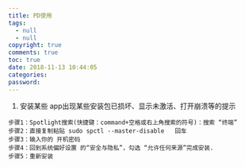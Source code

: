 ```yaml
---
title: PD使用
tags:
  - null
  - null
copyright: true
comments: true
toc: true
date: 2018-11-13 10:44:05
categories:
password:
---
```


1. 安装某些 app出现某些安装包已损坏、显示未激活、打开崩溃等的提示
~~~
步骤1：Spotlight搜索(快捷键：command+空格或右上角搜索的符号)：搜索 “终端”
步骤2：直接复制粘贴 sudo spctl --master-disable   回车
步骤3：输入你的 开机密码
步骤4：回到系统偏好设置 的“安全与隐私”，勾选 “允许任何来源”完成安装.
步骤5：重新安装
~~~
